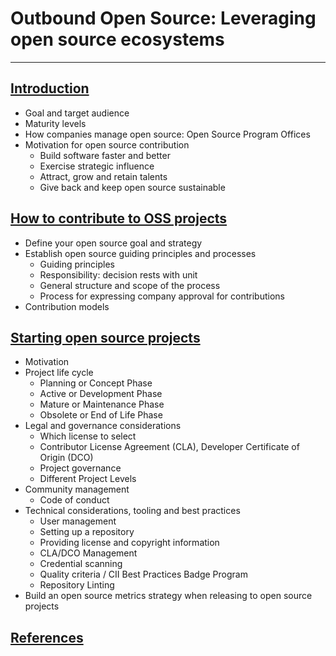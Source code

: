 # Outbound Open Source: Leveraging open source ecosystems

---

## [Introduction](01-introduction.md)

* Goal and target audience
* Maturity levels
* How companies manage open source: Open Source Program Offices
* Motivation for open source contribution
  * Build software faster and better
  * Exercise strategic influence
  * Attract, grow and retain talents
  * Give back and keep open source sustainable

## [How to contribute to OSS projects](02-contributions-to-existing-projects.md)

* Define your open source goal and strategy
* Establish open source guiding principles and processes
  * Guiding principles
  * Responsibility: decision rests with unit
  * General structure and scope of the process
  * Process for expressing company approval for contributions
* Contribution models

## [Starting open source projects](03-starting-oss-projects.md)

* Motivation
* Project life cycle
  * Planning or Concept Phase
  * Active or Development Phase
  * Mature or Maintenance Phase
  * Obsolete or End of Life Phase
* Legal and governance considerations
  * Which license to select
  * Contributor License Agreement (CLA), Developer Certificate of Origin (DCO)
  * Project governance
  * Different Project Levels
* Community management
  * Code of conduct
* Technical considerations, tooling and best practices
  * User management
  * Setting up a repository
  * Providing license and copyright information
  * CLA/DCO Management
  * Credential scanning
  * Quality criteria / CII Best Practices Badge Program
  * Repository Linting
* Build an open source metrics strategy when releasing to open source projects

## [References](04-references.md)

